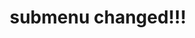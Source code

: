 ---
layout: page
title: submenu changed!!!
nav: false
nav_order: 6
dropdown: true
children: 
    - title: divider
    - title: projects
      permalink: /projects/
---